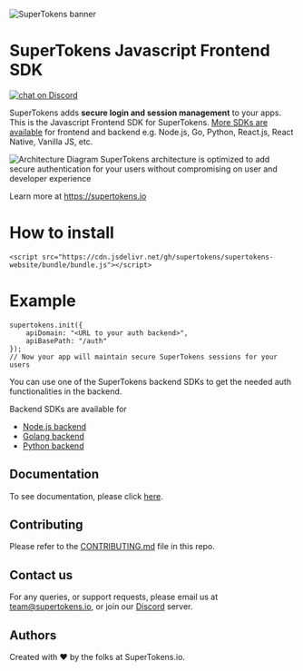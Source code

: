
![SuperTokens banner](https://raw.githubusercontent.com/supertokens/supertokens-logo/master/images/Artboard%20%E2%80%93%2027%402x.png)

# SuperTokens Javascript Frontend SDK

<a href="https://supertokens.io/discord">
<img src="https://img.shields.io/discord/603466164219281420.svg?logo=discord"
    alt="chat on Discord"></a>

SuperTokens adds **secure login and session management** to your apps. This is the Javascript Frontend SDK for SuperTokens. [More SDKs are available](https://github.com/supertokens) for frontend and backend e.g. Node.js, Go, Python, React.js, React Native, Vanilla JS, etc.

![Architecture Diagram](https://supertokens.com/img/architecture/self_hosted_generic.png)
SuperTokens architecture is optimized to add secure authentication for your users without compromising on user and developer experience


Learn more at https://supertokens.io


# How to install

```
<script src="https://cdn.jsdelivr.net/gh/supertokens/supertokens-website/bundle/bundle.js"></script>
```

# Example

```
supertokens.init({
    apiDomain: "<URL to your auth backend>",
    apiBasePath: "/auth"
});
// Now your app will maintain secure SuperTokens sessions for your users
```

You can use one of the SuperTokens backend SDKs to get the needed auth functionalities in the backend.

Backend SDKs are available for
* [Node.js backend](https://github.com/supertokens/supertokens-node)
* [Golang backend](https://github.com/supertokens/supertokens-golang)
* [Python backend](https://github.com/supertokens/supertokens-python)


## Documentation
To see documentation, please click [here](https://supertokens.io/docs/community/introduction).

## Contributing
Please refer to the [CONTRIBUTING.md](https://github.com/supertokens/supertokens-website/blob/master/CONTRIBUTING.md) file in this repo.

## Contact us
For any queries, or support requests, please email us at team@supertokens.io, or join our [Discord](supertokens.io/discord) server.

## Authors
Created with :heart: by the folks at SuperTokens.io.
